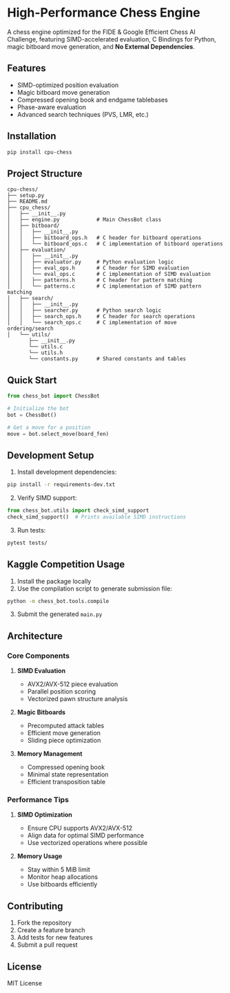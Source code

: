 # High-Performance Chess Engine

A chess engine optimized for the FIDE & Google Efficient Chess AI Challenge, featuring SIMD-accelerated evaluation, C Bindings for Python, magic bitboard move generation, and **No External Dependencies**.

## Features

- SIMD-optimized position evaluation
- Magic bitboard move generation
- Compressed opening book and endgame tablebases
- Phase-aware evaluation
- Advanced search techniques (PVS, LMR, etc.)

## Installation

```bash
pip install cpu-chess
```

## Project Structure
```
cpu-chess/
├── setup.py
├── README.md
├── cpu_chess/
│   ├── __init__.py
│   ├── engine.py            # Main ChessBot class
│   ├── bitboard/
│   │   ├── __init__.py
│   │   ├── bitboard_ops.h   # C header for bitboard operations
│   │   └── bitboard_ops.c   # C implementation of bitboard operations
│   ├── evaluation/
│   │   ├── __init__.py
│   │   ├── evaluator.py     # Python evaluation logic
│   │   ├── eval_ops.h       # C header for SIMD evaluation
│   │   └── eval_ops.c       # C implementation of SIMD evaluation
│   │   ├── patterns.h       # C header for pattern matching
│   │   └── patterns.c       # C implementation of SIMD pattern matching
│   ├── search/
│   │   ├── __init__.py
│   │   ├── searcher.py      # Python search logic
│   │   ├── search_ops.h     # C header for search operations
│   │   └── search_ops.c     # C implementation of move ordering/search
│   └── utils/
       ├── __init__.py
       └── utils.c  
       └── utils.h      
       └── constants.py      # Shared constants and tables
```

## Quick Start

```python
from chess_bot import ChessBot

# Initialize the bot
bot = ChessBot()

# Get a move for a position
move = bot.select_move(board_fen)
```

## Development Setup

1. Install development dependencies:
```bash
pip install -r requirements-dev.txt
```

2. Verify SIMD support:
```python
from chess_bot.utils import check_simd_support
check_simd_support()  # Prints available SIMD instructions
```

3. Run tests:
```bash
pytest tests/
```

## Kaggle Competition Usage

1. Install the package locally
2. Use the compilation script to generate submission file:
```bash
python -m chess_bot.tools.compile
```
3. Submit the generated `main.py`

## Architecture

### Core Components

1. **SIMD Evaluation**
   - AVX2/AVX-512 piece evaluation
   - Parallel position scoring
   - Vectorized pawn structure analysis

2. **Magic Bitboards**
   - Precomputed attack tables
   - Efficient move generation
   - Sliding piece optimization

3. **Memory Management**
   - Compressed opening book
   - Minimal state representation
   - Efficient transposition table

### Performance Tips

1. **SIMD Optimization**
   - Ensure CPU supports AVX2/AVX-512
   - Align data for optimal SIMD performance
   - Use vectorized operations where possible

2. **Memory Usage**
   - Stay within 5 MiB limit
   - Monitor heap allocations
   - Use bitboards efficiently

## Contributing

1. Fork the repository
2. Create a feature branch
3. Add tests for new features
4. Submit a pull request

## License

MIT License